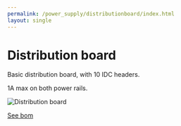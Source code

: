```yaml
---
permalink: /power_supply/distributionboard/index.html
layout: single
---
```


# Distribution board

Basic distribution board, with 10 IDC headers.

1A max on both power rails.

![Distribution board](image/image.jpg)

[See bom](bom/ibom.html)
